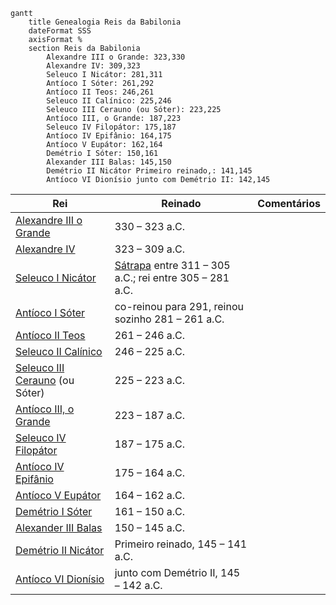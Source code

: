 
```mermaid
gantt
    title Genealogia Reis da Babilonia
    dateFormat SSS
    axisFormat %
    section Reis da Babilonia
		Alexandre III o Grande: 323,330
		Alexandre IV: 309,323
		Seleuco I Nicátor: 281,311 
		Antíoco I Sóter: 261,292
		Antíoco II Teos: 246,261
		Seleuco II Calínico: 225,246
		Seleuco III Cerauno (ou Sóter): 223,225
		Antíoco III, o Grande: 187,223
		Seleuco IV Filopátor: 175,187
		Antíoco IV Epifânio: 164,175
		Antíoco V Eupátor: 162,164
		Demétrio I Sóter: 150,161
		Alexander III Balas: 145,150
		Demétrio II Nicátor Primeiro reinado,: 141,145
		Antíoco VI Dionísio junto com Demétrio II: 142,145
```

|Rei|Reinado|Comentários|
|---|---|---|
|[Alexandre III o Grande](https://pt.wikipedia.org/wiki/Alexandre_o_Grande "Alexandre o Grande")|330 – 323 a.C.||
|[Alexandre IV](https://pt.wikipedia.org/wiki/Alexandre_IV_da_Maced%C3%B3nia "Alexandre IV da Macedónia")|323 – 309 a.C.||
|[Seleuco I Nicátor](https://pt.wikipedia.org/wiki/Seleuco_I_Nic%C3%A1tor "Seleuco I Nicátor")|[Sátrapa](https://pt.wikipedia.org/wiki/S%C3%A1trapa "Sátrapa") entre 311 – 305 a.C.; rei entre 305 – 281 a.C.||
|[Antíoco I Sóter](https://pt.wikipedia.org/wiki/Ant%C3%ADoco_I_S%C3%B3ter "Antíoco I Sóter")|co-reinou para 291, reinou sozinho 281 – 261 a.C.||
|[Antíoco II Teos](https://pt.wikipedia.org/wiki/Ant%C3%ADoco_II_Teos "Antíoco II Teos")|261 – 246 a.C.||
|[Seleuco II Calínico](https://pt.wikipedia.org/wiki/Seleuco_II_Cal%C3%ADnico "Seleuco II Calínico")|246 – 225 a.C.||
|[Seleuco III Cerauno](https://pt.wikipedia.org/wiki/Seleuco_III_Cerauno "Seleuco III Cerauno") (ou Sóter)|225 – 223 a.C.||
|[Antíoco III, o Grande](https://pt.wikipedia.org/wiki/Ant%C3%ADoco_III_Magno "Antíoco III Magno")|223 – 187 a.C.||
|[Seleuco IV Filopátor](https://pt.wikipedia.org/wiki/Seleuco_IV_Filop%C3%A1tor "Seleuco IV Filopátor")|187 – 175 a.C.||
|[Antíoco IV Epifânio](https://pt.wikipedia.org/wiki/Ant%C3%ADoco_IV_Epif%C3%A2nio "Antíoco IV Epifânio")|175 – 164 a.C.||
|[Antíoco V Eupátor](https://pt.wikipedia.org/wiki/Ant%C3%ADoco_V_Eup%C3%A1tor "Antíoco V Eupátor")|164 – 162 a.C.||
|[Demétrio I Sóter](https://pt.wikipedia.org/wiki/Dem%C3%A9trio_I_S%C3%B3ter "Demétrio I Sóter")|161 – 150 a.C.||
|[Alexander III Balas](https://pt.wikipedia.org/wiki/Alexandre_Balas "Alexandre Balas")|150 – 145 a.C.||
|[Demétrio II Nicátor](https://pt.wikipedia.org/wiki/Dem%C3%A9trio_II_Nic%C3%A1tor "Demétrio II Nicátor")|Primeiro reinado, 145 – 141 a.C.||
|[Antíoco VI Dionísio](https://pt.wikipedia.org/wiki/Ant%C3%ADoco_VI "Antíoco VI")|junto com Demétrio II, 145 – 142 a.C.||